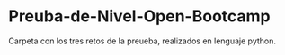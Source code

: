 # Preuba-de-Nivel-Open-Bootcamp
Carpeta con los tres retos de la preueba, realizados en lenguaje python.
